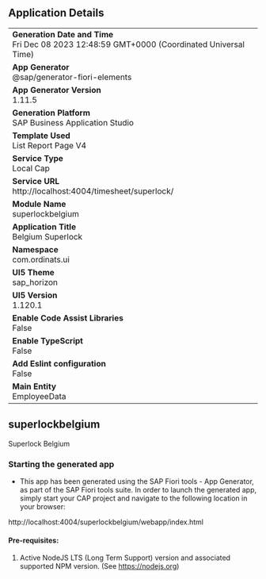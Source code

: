 ## Application Details
|               |
| ------------- |
|**Generation Date and Time**<br>Fri Dec 08 2023 12:48:59 GMT+0000 (Coordinated Universal Time)|
|**App Generator**<br>@sap/generator-fiori-elements|
|**App Generator Version**<br>1.11.5|
|**Generation Platform**<br>SAP Business Application Studio|
|**Template Used**<br>List Report Page V4|
|**Service Type**<br>Local Cap|
|**Service URL**<br>http://localhost:4004/timesheet/superlock/
|**Module Name**<br>superlockbelgium|
|**Application Title**<br>Belgium Superlock|
|**Namespace**<br>com.ordinats.ui|
|**UI5 Theme**<br>sap_horizon|
|**UI5 Version**<br>1.120.1|
|**Enable Code Assist Libraries**<br>False|
|**Enable TypeScript**<br>False|
|**Add Eslint configuration**<br>False|
|**Main Entity**<br>EmployeeData|

## superlockbelgium

Superlock Belgium

### Starting the generated app

-   This app has been generated using the SAP Fiori tools - App Generator, as part of the SAP Fiori tools suite.  In order to launch the generated app, simply start your CAP project and navigate to the following location in your browser:

http://localhost:4004/superlockbelgium/webapp/index.html

#### Pre-requisites:

1. Active NodeJS LTS (Long Term Support) version and associated supported NPM version.  (See https://nodejs.org)


